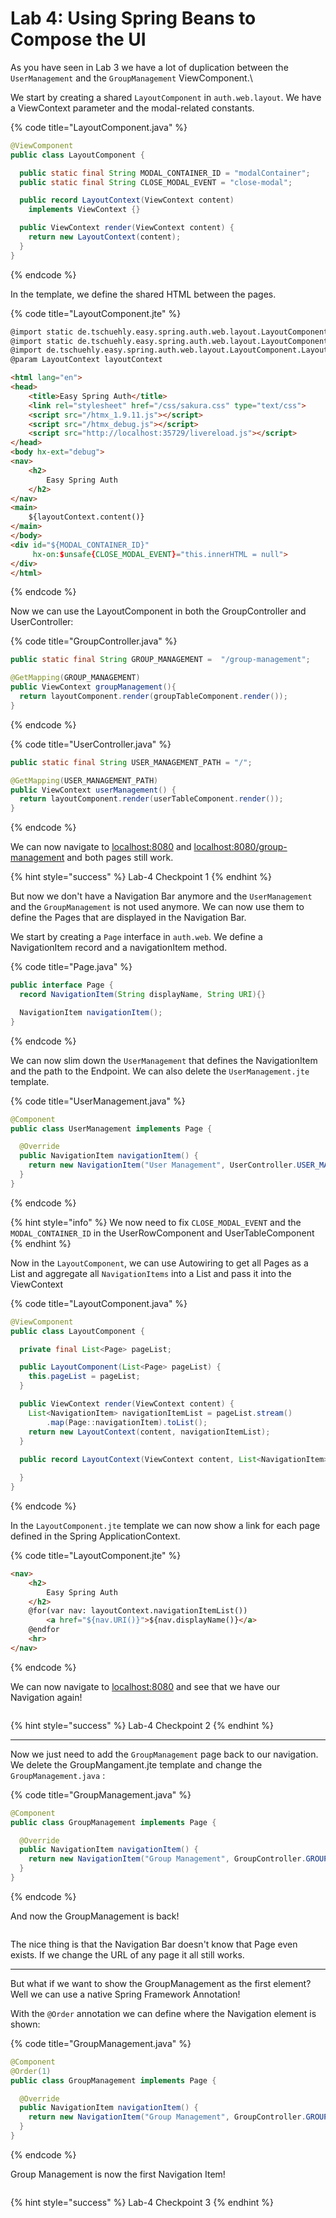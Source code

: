 # Lab 4: Using Spring Beans to Compose the UI

As you have seen in Lab 3 we have a lot of duplication between the `UserManagement` and the `GroupManagement` ViewComponent.\


We start by creating a shared `LayoutComponent` in `auth.web.layout`. We have a ViewContext parameter and the modal-related constants.

{% code title="LayoutComponent.java" %}
```java
@ViewComponent
public class LayoutComponent {

  public static final String MODAL_CONTAINER_ID = "modalContainer";
  public static final String CLOSE_MODAL_EVENT = "close-modal";

  public record LayoutContext(ViewContext content) 
    implements ViewContext {}

  public ViewContext render(ViewContext content) {
    return new LayoutContext(content);
  }
}
```
{% endcode %}

&#x20;In the template, we define the shared HTML between the pages.

{% code title="LayoutComponent.jte" %}
```html
@import static de.tschuehly.easy.spring.auth.web.layout.LayoutComponent.CLOSE_MODAL_EVENT
@import static de.tschuehly.easy.spring.auth.web.layout.LayoutComponent.MODAL_CONTAINER_ID
@import de.tschuehly.easy.spring.auth.web.layout.LayoutComponent.LayoutContext
@param LayoutContext layoutContext

<html lang="en">
<head>
    <title>Easy Spring Auth</title>
    <link rel="stylesheet" href="/css/sakura.css" type="text/css">
    <script src="/htmx_1.9.11.js"></script>
    <script src="/htmx_debug.js"></script>
    <script src="http://localhost:35729/livereload.js"></script>
</head>
<body hx-ext="debug">
<nav>
    <h2>
        Easy Spring Auth
    </h2>
</nav>
<main>
    ${layoutContext.content()}
</main>
</body>
<div id="${MODAL_CONTAINER_ID}"
     hx-on:$unsafe{CLOSE_MODAL_EVENT}="this.innerHTML = null">
</div>
</html>
```
{% endcode %}

Now we can use the LayoutComponent in both the GroupController and UserController:

{% code title="GroupController.java" %}
```java
public static final String GROUP_MANAGEMENT =  "/group-management";

@GetMapping(GROUP_MANAGEMENT)
public ViewContext groupManagement(){
  return layoutComponent.render(groupTableComponent.render());
}
```
{% endcode %}

{% code title="UserController.java" %}
```java
public static final String USER_MANAGEMENT_PATH = "/";

@GetMapping(USER_MANAGEMENT_PATH)
public ViewContext userManagement() {
  return layoutComponent.render(userTableComponent.render());
}

```
{% endcode %}

We can now navigate to [localhost:8080](http://localhost:8080/) and [localhost:8080/group-management](http://localhost:8080/group-management) and both pages still work.

{% hint style="success" %}
Lab-4 Checkpoint 1
{% endhint %}

But now we don't have a Navigation Bar anymore and the `UserManagement` and the `GroupManagement` is not used anymore. We can now use them to define the Pages that are displayed in the Navigation Bar.



We start by creating a `Page` interface in `auth.web`. We define a NavigationItem record and a navigationItem method.

{% code title="Page.java" %}
```java
public interface Page {
  record NavigationItem(String displayName, String URI){}

  NavigationItem navigationItem();
}
```
{% endcode %}

We can now slim down the `UserManagement` that defines the NavigationItem and the path to the Endpoint. We can also delete the `UserManagement.jte` template.

{% code title="UserManagement.java" %}
```java
@Component
public class UserManagement implements Page {

  @Override
  public NavigationItem navigationItem() {
    return new NavigationItem("User Management", UserController.USER_MANAGEMENT_PATH);
  }
}
```
{% endcode %}

{% hint style="info" %}
We now need to fix `CLOSE_MODAL_EVENT` and the `MODAL_CONTAINER_ID` in the UserRowComponent and UserTableComponent
{% endhint %}

Now in the `LayoutComponent`, we can use Autowiring to get all Pages as a List and aggregate all `NavigationItems` into a List and pass it into the ViewContext

{% code title="LayoutComponent.java" %}
```java
@ViewComponent
public class LayoutComponent {

  private final List<Page> pageList;

  public LayoutComponent(List<Page> pageList) {
    this.pageList = pageList;
  }

  public ViewContext render(ViewContext content) {
    List<NavigationItem> navigationItemList = pageList.stream()
        .map(Page::navigationItem).toList();
    return new LayoutContext(content, navigationItemList);
  }
  
  public record LayoutContext(ViewContext content, List<NavigationItem> navigationItemList) implements ViewContext {

  }
}
```
{% endcode %}

In the `LayoutComponent.jte` template we can now show a link for each page defined in the Spring ApplicationContext.

{% code title="LayoutComponent.jte" %}
```html
<nav>
    <h2>
        Easy Spring Auth
    </h2>
    @for(var nav: layoutContext.navigationItemList())
        <a href="${nav.URI()}">${nav.displayName()}</a>
    @endfor
    <hr>
</nav>
```
{% endcode %}

We can now navigate to [localhost:8080](http://localhost:8080/) and see that we have our Navigation again!

<figure><img src="../.gitbook/assets/image (1) (1) (1) (1) (1) (1).png" alt=""><figcaption></figcaption></figure>

{% hint style="success" %}
Lab-4 Checkpoint 2
{% endhint %}

***

Now we just need to add the `GroupManagement` page back to our navigation. We delete the GroupMangament.jte template and change the `GroupManagement.java` :

{% code title="GroupManagement.java" %}
```java
@Component
public class GroupManagement implements Page {

  @Override
  public NavigationItem navigationItem() {
    return new NavigationItem("Group Management", GroupController.GROUP_MANAGEMENT);
  }
}
```
{% endcode %}

And now the GroupManagement is back!

<figure><img src="../.gitbook/assets/image (2) (1) (1) (1).png" alt=""><figcaption></figcaption></figure>

The nice thing is that the Navigation Bar doesn't know that Page even exists. If we change the URL of any page it all still works.

***

But what if we want to show the GroupManagement as the first element? Well we can use a native Spring Framework Annotation!&#x20;

With the `@Order` annotation we can define where the Navigation element is shown:

{% code title="GroupManagement.java" %}
```java
@Component
@Order(1)
public class GroupManagement implements Page {

  @Override
  public NavigationItem navigationItem() {
    return new NavigationItem("Group Management", GroupController.GROUP_MANAGEMENT);
  }
}
```
{% endcode %}

Group Management is now the first Navigation Item!

<figure><img src="../.gitbook/assets/image (3) (1).png" alt=""><figcaption></figcaption></figure>

{% hint style="success" %}
Lab-4 Checkpoint 3
{% endhint %}
